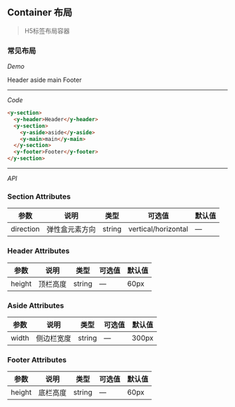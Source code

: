<y-scroll>

## Container 布局
> H5标签布局容器

### 常见布局

*Demo*

<y-section class="demo-container">
  <y-header>Header</y-header>
  <y-section>
    <y-aside>aside</y-aside>
    <y-main>main</y-main>
  </y-section>
  <y-footer>Footer</y-footer>
</y-section>

---

*Code*

```html
<y-section>
  <y-header>Header</y-header>
  <y-section>
    <y-aside>aside</y-aside>
    <y-main>main</y-main>
  </y-section>
  <y-footer>Footer</y-footer>
</y-section>
```

---

*API*

### Section Attributes
| 参数      | 说明          | 类型      | 可选值                           | 默认值  |
|---------- |-------------- |---------- |--------------------------------  |-------- |
| direction | 弹性盒元素方向 | string | vertical/horizontal | — |

### Header Attributes
| 参数      | 说明          | 类型      | 可选值                           | 默认值  |
|---------- |-------------- |---------- |--------------------------------  |-------- |
| height | 顶栏高度 | string | — | 60px |

### Aside Attributes
| 参数      | 说明          | 类型      | 可选值                           | 默认值  |
|---------- |-------------- |---------- |--------------------------------  |-------- |
| width | 侧边栏宽度 | string | — | 300px |

### Footer Attributes
| 参数      | 说明          | 类型      | 可选值                           | 默认值  |
|---------- |-------------- |---------- |--------------------------------  |-------- |
| height | 底栏高度 | string | — | 60px |

</y-scroll>

<style>
  .demo-container {

  }
  .demo-container header {
    background-color: #26b99a;
    box-sizing: border-box;
    text-align: center;
    color: #fff;
    line-height: 60px
  }
  .demo-container aside {
    background-color: #546080;
    box-sizing: border-box;
    text-align: center;
    color: #fff;
    line-height: 200px
  }
  .demo-container main {
    padding: 0px;
    background-color: #eeeeee;
    box-sizing: border-box;
    text-align: center;
    color: #333;
    line-height: 200px
  }
  .demo-container footer {
    padding: 0px;
    background-color: #353a3c;
    box-sizing: border-box;
    text-align: center;
    color: #fff;
    line-height: 60px;
  }
</style>

